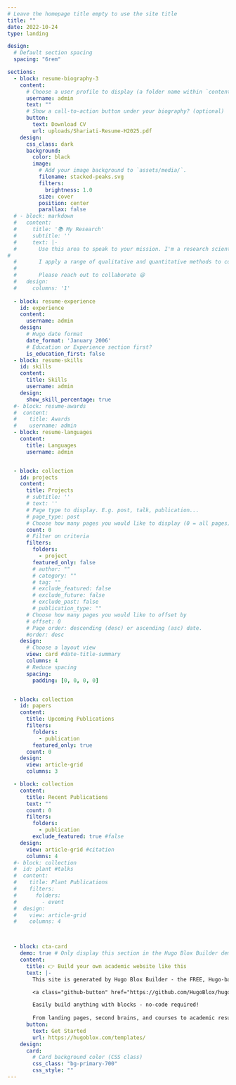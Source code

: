 ```yaml
---
# Leave the homepage title empty to use the site title
title: ""
date: 2022-10-24
type: landing

design:
  # Default section spacing
  spacing: "6rem"

sections:
  - block: resume-biography-3
    content:
      # Choose a user profile to display (a folder name within `content/authors/`)
      username: admin
      text: ""
      # Show a call-to-action button under your biography? (optional)
      button:
        text: Download CV
        url: uploads/Shariati-Resume-H2025.pdf
    design:
      css_class: dark
      background:
        color: black
        image:
          # Add your image background to `assets/media/`.
          filename: stacked-peaks.svg
          filters:
            brightness: 1.0
          size: cover
          position: center
          parallax: false
  # - block: markdown
  #   content:
  #     title: '📚 My Research'
  #     subtitle: ''
  #     text: |-
  #       Use this area to speak to your mission. I'm a research scientist in the Moonshot team at DeepMind. I blog about machine learning, deep learning, and moonshots.
# 
  #       I apply a range of qualitative and quantitative methods to comprehensively investigate the role of science and technology in the economy.
  #       
  #       Please reach out to collaborate 😃
  #   design:
  #     columns: '1'
  
  - block: resume-experience
    id: experience
    content:
      username: admin
    design:
      # Hugo date format
      date_format: 'January 2006'
      # Education or Experience section first?
      is_education_first: false
  - block: resume-skills
    id: skills
    content:
      title: Skills
      username: admin
    design:
      show_skill_percentage: true
  #- block: resume-awards
  #  content:
  #    title: Awards
  #    username: admin
  - block: resume-languages
    content:
      title: Languages
      username: admin


  - block: collection
    id: projects
    content:
      title: Projects
      # subtitle: ''
      # text: ''
      # Page type to display. E.g. post, talk, publication...
      # page_type: post
      # Choose how many pages you would like to display (0 = all pages)
      count: 0
      # Filter on criteria
      filters:
        folders:
          - project
        featured_only: false
        # author: ""
        # category: ""
        # tag: ""
        # exclude_featured: false
        # exclude_future: false
        # exclude_past: false
        # publication_type: ""
      # Choose how many pages you would like to offset by
      # offset: 0
      # Page order: descending (desc) or ascending (asc) date.
      #order: desc
    design:
      # Choose a layout view
      view: card #date-title-summary
      columns: 4
      # Reduce spacing
      spacing:
        padding: [0, 0, 0, 0]


  - block: collection
    id: papers
    content:
      title: Upcoming Publications
      filters:
        folders:
          - publication
        featured_only: true
      count: 0
    design:
      view: article-grid
      columns: 3

  - block: collection
    content:
      title: Recent Publications
      text: ""
      count: 0
      filters:
        folders:
          - publication
        exclude_featured: true #false
    design:
      view: article-grid #citation
      columns: 4
  #- block: collection
  #  id: plant #talks
  #  content:
  #    title: Plant Publications
  #    filters:
  #      folders:
  #        - event
  #  design:
  #    view: article-grid
  #    columns: 4



  - block: cta-card
    demo: true # Only display this section in the Hugo Blox Builder demo site
    content:
      title: 👉 Build your own academic website like this
      text: |-
        This site is generated by Hugo Blox Builder - the FREE, Hugo-based open source website builder trusted by 250,000+ academics like you.

        <a class="github-button" href="https://github.com/HugoBlox/hugo-blox-builder" data-color-scheme="no-preference: light; light: light; dark: dark;" data-icon="octicon-star" data-size="large" data-show-count="true" aria-label="Star HugoBlox/hugo-blox-builder on GitHub">Star</a>

        Easily build anything with blocks - no-code required!
        
        From landing pages, second brains, and courses to academic resumés, conferences, and tech blogs.
      button:
        text: Get Started
        url: https://hugoblox.com/templates/
    design:
      card:
        # Card background color (CSS class)
        css_class: "bg-primary-700"
        css_style: ""
---
```

